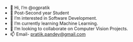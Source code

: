 - 👋 Hi, I’m @ogpratik
- 🥷 Post-Second year Student
- 👀 I’m interested in Software Development.
- 🌱 I’m currently learning Machine Learning.
- 💞️ I’m looking to collaborate on Computer Vision Projects.
- 📫 Email- pratiik.pandey@gmail.com

